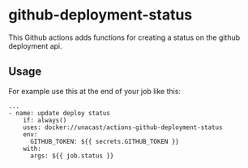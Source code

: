# github-deployment-status

This Github actions adds functions for creating a status on the github deployment api.

## Usage

For example use this at the end of your job like this:

```
...
- name: update deploy status
    if: always()
    uses: docker://unacast/actions-github-deployment-status
    env:
      GITHUB_TOKEN: ${{ secrets.GITHUB_TOKEN }}
    with:          
      args: ${{ job.status }}
```
